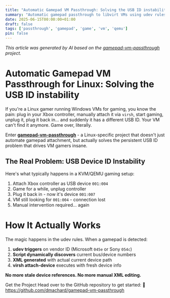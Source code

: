 ```yaml
---
title: "Automatic Gamepad VM Passthrough: Solving the USB ID instability"
summary: "Automatic gamepad passthrough to libvirt VMs using udev rules on Ubuntu"
date: 2025-06-15T00:00:00+01:00
draft: false
tags: ['passthrough', 'gamepad', 'game', 'vm', 'qemu']
pin: false
---
```


*This article was generated by AI based on the [gamepad-vm-passthrough](https://github.com/dmachard/gamepad-vm-passthrough) project.*


# Automatic Gamepad VM Passthrough for Linux: Solving the USB ID instability

If you're a Linux gamer running Windows VMs for gaming, you know the pain: plug in your Xbox controller, 
manually attach it via `virsh`, start gaming, unplug it, plug it back in... and 
suddenly it has a different USB ID. Your VM can't find it anymore. Game over, literally.

Enter **[gamepad-vm-passthrough](https://github.com/dmachard/gamepad-vm-passthrough)** - a Linux-specific project that doesn't just automate gamepad attachment, but actually solves the persistent USB ID problem that drives VM gamers insane.

## The Real Problem: USB Device ID Instability

Here's what typically happens in a KVM/QEMU gaming setup:

1. Attach Xbox controller as USB device `001:004`
2. Game for a while, unplug controller
3. Plug it back in - now it's device `001:007`
4. VM still looking for `001:004` - connection lost
5. Manual intervention required... again


# How It Actually Works

The magic happens in the udev rules.
When a gamepad is detected:
1. **udev triggers** on vendor ID (Microsoft `045e` or Sony `054c`)
2. **Script dynamically discovers** current bus/device numbers
3. **XML generated** with actual current device path
4. **virsh attach-device** executes with fresh device info

**No more stale device references. No more manual XML editing.**

Get the Project Head over to the GitHub repository to get started:
🔗 https://github.com/dmachard/gamepad-vm-passthrough